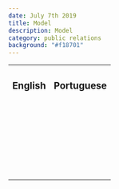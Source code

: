 ```yaml
---
date: July 7th 2019
title: Model
description: Model
category: public relations
background: "#f18701"
---
```


<div>

<table id="text-table">
  <tr>
    <th><h3>English</h3></th>
    <th><h3>Portuguese</h3></th>
  </tr>

  <tr>
    <td><p></p></td>
    <td><p></p></td>
  </tr>

  <tr>
    <td><p></p></td>
    <td><p></p></td>
  </tr>

  <tr>
    <td><p><strong></strong></p></td>
    <td><p><strong></strong></p></td>
  </tr>

  <tr>
    <td><p></p></td>
    <td><p></p></td>
  </tr>

  <tr>
    <td><p></p></td>
    <td><p></p></td>
  </tr>

  <tr>
    <td><p></p></td>
    <td><p></p></td>
  </tr>

  <tr>
    <td><p></p></td>
    <td><p></p></td>
  </tr>
</table>

</div>
